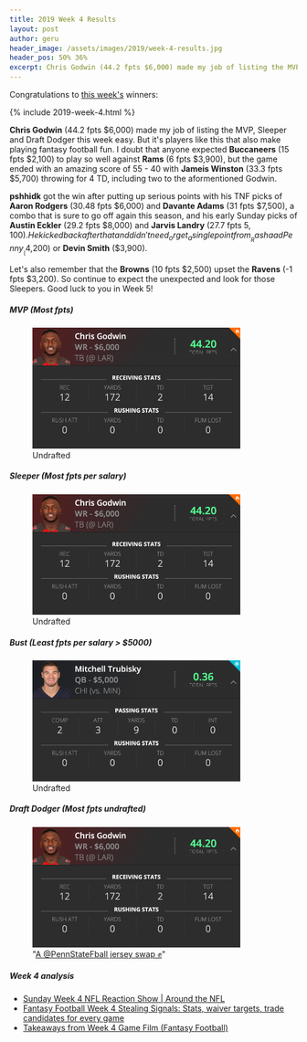 ```yaml
---
title: 2019 Week 4 Results
layout: post
author: geru
header_image: /assets/images/2019/week-4-results.jpg
header_pos: 50% 36%
excerpt: Chris Godwin (44.2 fpts $6,000) made my job of listing the MVP, Sleeper and Draft Dodger this week easy. But it's players like this that also make playing fantasy football fun
---
```

Congratulations to [this week's](https://www.draftkings.com/contest/gamecenter/77132994) winners:

{% include 2019-week-4.html %}

__Chris Godwin__ (44.2 fpts $6,000) made my job of listing the MVP, Sleeper and Draft Dodger this week easy. But it's players like this that also make playing fantasy football fun. I doubt that anyone expected __Buccaneers__ (15 fpts $2,100) to play so well against __Rams__ (6 fpts $3,900), but the game ended with an amazing score of 55 - 40 with __Jameis Winston__ (33.3 fpts $5,700) throwing for 4 TD, including two to the aformentioned Godwin.

__pshhidk__ got the win after putting up serious points with his TNF picks of __Aaron Rodgers__ (30.48 fpts $6,000) and __Davante Adams__ (31 fpts $7,500), a combo that is sure to go off again this season, and his early Sunday picks of __Austin Eckler__ (29.2 fpts $8,000) and __Jarvis Landry__ (27.7 fpts $5,100). He kicked back after that and didn't need _or get_ a single point from __Rashaad Penny__ ($4,200) or __Devin Smith__ ($3,900).

Let's also remember that the __Browns__ (10 fpts $2,500) upset the __Ravens__ (-1 fpts $3,200). So continue to expect the unexpected and look for those Sleepers. Good luck to you in Week 5!

##### MVP (Most fpts)
<figure class="figure">
    <img class="img-fluid" src="/assets/images/2019/week-4-chris-godwin.png" width="364px"/>
    <figcaption class="figure-caption"><span class="font-weight-bold">Undrafted</span></figcaption>
</figure>

##### Sleeper (Most fpts per salary)
<figure class="figure">
    <img class="img-fluid" src="/assets/images/2019/week-4-chris-godwin.png" width="364px"/>
    <figcaption class="figure-caption"><span class="font-weight-bold">Undrafted</span></figcaption>
</figure>

##### Bust (Least fpts per salary > $5000)
<figure class="figure">
    <img class="img-fluid" src="/assets/images/2019/week-4-mitchell-trubisky.png" width="364px"/>
    <figcaption class="figure-caption"><span class="font-weight-bold">Undrafted</span></figcaption>
</figure>


##### Draft Dodger (Most fpts undrafted)
<figure class="figure">
    <img class="img-fluid" src="/assets/images/2019/week-4-chris-godwin.png" width="364px"/>
    <figcaption class="figure-caption">"<a href="https://twitter.com/Buccaneers/status/1178467369691144193" target="_blank">A @PennStateFball jersey swap ✊</a>"</figcaption>
</figure>

##### Week 4 analysis
<ul class="list-unstyled" id="pro-links">
    <a href="https://youtu.be/RUJMB-_S-KY" target="_blank"><li>Sunday Week 4 NFL Reaction Show | Around the NFL</li></a>
    <a href="https://www.cbssports.com/fantasy/football/news/fantasy-football-week-4-stealing-signals-stats-waiver-targets-trade-candidates-for-every-game/" target="_blank"><li>Fantasy Football Week 4 Stealing Signals: Stats, waiver targets, trade candidates for every game</li></a>
    <a href="https://www.fantasypros.com/2019/09/takeaways-from-week-4-game-film-fantasy-football/" target="_blank"><li>Takeaways from Week 4 Game Film (Fantasy Football)</li></a>
</ul>
